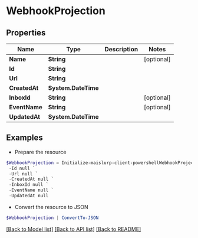 # WebhookProjection
## Properties

Name | Type | Description | Notes
------------ | ------------- | ------------- | -------------
**Name** | **String** |  | [optional] 
**Id** | **String** |  | 
**Url** | **String** |  | 
**CreatedAt** | **System.DateTime** |  | 
**InboxId** | **String** |  | [optional] 
**EventName** | **String** |  | [optional] 
**UpdatedAt** | **System.DateTime** |  | 

## Examples

- Prepare the resource
```powershell
$WebhookProjection = Initialize-maislurp-client-powershellWebhookProjection  -Name null `
 -Id null `
 -Url null `
 -CreatedAt null `
 -InboxId null `
 -EventName null `
 -UpdatedAt null
```

- Convert the resource to JSON
```powershell
$WebhookProjection | ConvertTo-JSON
```

[[Back to Model list]](../README#documentation-for-models) [[Back to API list]](../README#documentation-for-api-endpoints) [[Back to README]](../README)


